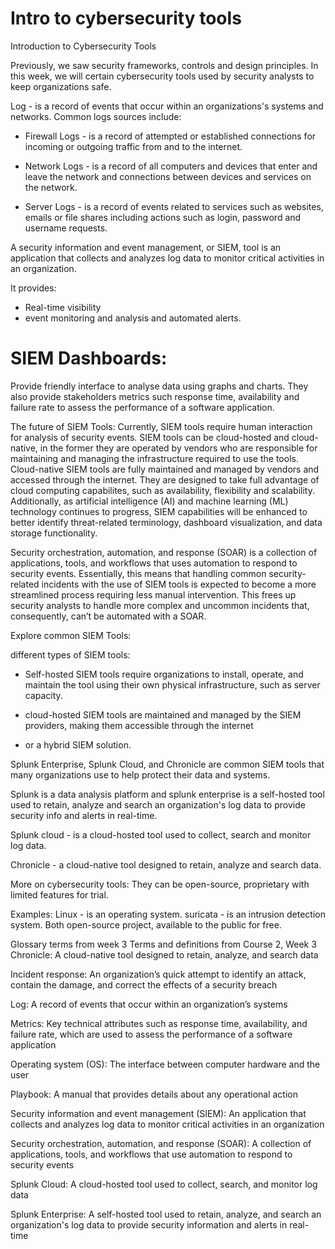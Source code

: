 # Intro to cybersecurity tools
Introduction to Cybersecurity Tools

Previously, we saw security frameworks, controls and design principles. In this week, we will certain cybersecurity tools used by security analysts to keep organizations safe.


Log - is a record of events that occur within an organizations's systems and networks.
Common logs sources include: 

- Firewall Logs - is a record of attempted or established connections for incoming or outgoing traffic from and to the internet.

- Network Logs - is a record of all computers and devices that enter and leave the network and connections between devices and services on the network.

- Server Logs - is a record of events related to services such as websites, emails or file shares including actions such as login, password and username requests.

A security information and event management, or SIEM, tool is an application that collects and analyzes log data to monitor critical activities in an organization.

It provides:

* Real-time visibility
* event monitoring and analysis and automated alerts.

# SIEM Dashboards:
Provide friendly interface to analyse data using graphs and charts. They also provide stakeholders metrics such response time, availability and failure rate to assess the performance of a software application.

The future of SIEM Tools:
Currently, SIEM tools require human interaction for analysis of security events.
SIEM tools can be cloud-hosted and cloud-native, in the former they are operated by vendors who are responsible for maintaining and managing the infrastructure required to use the tools. Cloud-native SIEM tools are fully maintained and managed by vendors and accessed through the internet. They are designed to take full advantage of cloud computing capabilites, such as availability, flexibility and scalability. Additionally, as artificial intelligence (AI) and machine learning (ML) technology continues to progress, SIEM capabilities will be enhanced to better identify threat-related terminology, dashboard visualization, and data storage functionality.

Security orchestration, automation, and response (SOAR) is a collection of applications, tools, and workflows that uses automation to respond to security events. Essentially, this means that handling common security-related incidents with the use of SIEM tools is expected to become a more streamlined process requiring less manual intervention. This frees up security analysts to handle more complex and uncommon incidents that, consequently, can’t be automated with a SOAR.

Explore common SIEM Tools:

different types of SIEM tools:

* Self-hosted SIEM tools require organizations to install, operate, and maintain the tool using their own physical infrastructure, such as server capacity.

* cloud-hosted SIEM tools are maintained and managed by the SIEM providers, making them accessible through the internet

* or a hybrid SIEM solution.

Splunk Enterprise, Splunk Cloud, and Chronicle are common SIEM tools that many organizations use to help protect their data and systems.

Splunk is a data analysis platform and splunk enterprise is a self-hosted tool used to retain, analyze and search an organization's log data to provide security info and alerts in real-time.

Splunk cloud - is a cloud-hosted tool used to collect, search and monitor log data.

Chronicle - a cloud-native tool designed to retain, analyze and search data.

More on cybersecurity tools:
They can be open-source, proprietary with limited features for trial.

Examples:
Linux - is an operating system.
suricata - is an intrusion detection system. Both open-source project, available to the public for free.

Glossary terms from week 3
Terms and definitions from Course 2, Week 3
Chronicle: A cloud-native tool designed to retain, analyze, and search data

Incident response: An organization’s quick attempt to identify an attack, contain the damage, and correct the effects of a security breach

Log: A record of events that occur within an organization’s systems 

Metrics: Key technical attributes such as response time, availability, and failure rate, which are used to assess the performance of a software application

Operating system (OS): The interface between computer hardware and the user

Playbook: A manual that provides details about any operational action

Security information and event management (SIEM): An application that collects and analyzes log data to monitor critical activities in an organization

Security orchestration, automation, and response (SOAR): A collection of applications, tools, and workflows that use automation to respond to security events

Splunk Cloud: A cloud-hosted tool used to collect, search, and monitor log data

Splunk Enterprise: A self-hosted tool used to retain, analyze, and search an organization's log data to provide security information and alerts in real-time














